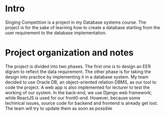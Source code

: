 # Intro
Singing Competition is a project in my Database systems course. The project is for the sake of learning how to create a database starting from the user requirement to the database implementation.

# Project organization and notes
The project is divided into two phases. The first one is to design an EER digram to reflect the data requirement. The other phase is for taking the design into practice
by implementing it in a database system. My team decided to use Oracle DB, an object-oriented relation DBMS, as our tool to code the project. A web app is also implemented
for lecturer to test the working of our system. In the back-end, we use Django web framework; while ReactJS is used for our front0-end. However, because some techinical
issues, source code for backend and frontend is already get lost. The team will try to update them as soon as possible
